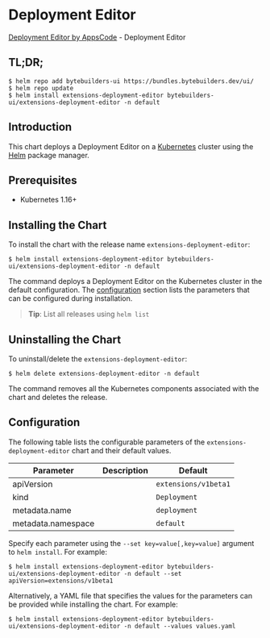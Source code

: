 # Deployment Editor

[Deployment Editor by AppsCode](https://byte.builders) - Deployment Editor

## TL;DR;

```console
$ helm repo add bytebuilders-ui https://bundles.bytebuilders.dev/ui/
$ helm repo update
$ helm install extensions-deployment-editor bytebuilders-ui/extensions-deployment-editor -n default
```

## Introduction

This chart deploys a Deployment Editor on a [Kubernetes](http://kubernetes.io) cluster using the [Helm](https://helm.sh) package manager.

## Prerequisites

- Kubernetes 1.16+

## Installing the Chart

To install the chart with the release name `extensions-deployment-editor`:

```console
$ helm install extensions-deployment-editor bytebuilders-ui/extensions-deployment-editor -n default
```

The command deploys a Deployment Editor on the Kubernetes cluster in the default configuration. The [configuration](#configuration) section lists the parameters that can be configured during installation.

> **Tip**: List all releases using `helm list`

## Uninstalling the Chart

To uninstall/delete the `extensions-deployment-editor`:

```console
$ helm delete extensions-deployment-editor -n default
```

The command removes all the Kubernetes components associated with the chart and deletes the release.

## Configuration

The following table lists the configurable parameters of the `extensions-deployment-editor` chart and their default values.

|     Parameter      | Description |       Default        |
|--------------------|-------------|----------------------|
| apiVersion         |             | `extensions/v1beta1` |
| kind               |             | `Deployment`         |
| metadata.name      |             | `deployment`         |
| metadata.namespace |             | `default`            |


Specify each parameter using the `--set key=value[,key=value]` argument to `helm install`. For example:

```console
$ helm install extensions-deployment-editor bytebuilders-ui/extensions-deployment-editor -n default --set apiVersion=extensions/v1beta1
```

Alternatively, a YAML file that specifies the values for the parameters can be provided while
installing the chart. For example:

```console
$ helm install extensions-deployment-editor bytebuilders-ui/extensions-deployment-editor -n default --values values.yaml
```
